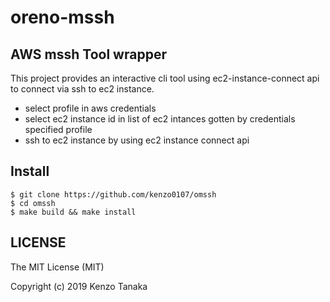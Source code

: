 # oreno-mssh

## AWS mssh Tool wrapper

This project provides an interactive cli tool using ec2-instance-connect api to connect via ssh to ec2 instance.

* select profile in aws credentials
* select ec2 instance id in list of ec2 intances gotten by credentials specified profile
* ssh to ec2 instance by using ec2 instance connect api

## Install  

```
$ git clone https://github.com/kenzo0107/omssh
$ cd omssh
$ make build && make install
```

## LICENSE

The MIT License (MIT)

Copyright (c) 2019 Kenzo Tanaka
